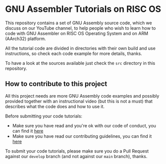 # GNU Assembler Tutorials on RISC OS

This repository contains a set of GNU Assembly source code, which we discuss on our YouTube channel, to help people who wish to learn how to code with GNU Assembler on RISC OS Operating System and on ARM (AArch32) platform.

All the tutorial code are divided in directories with their own build and use instructions, so check each code example for more details, thanks.

To have a look at the sources available just check the `src` directory in this repository.

## How to contribute to this project

All this project needs are more GNU Assembly code examples and possibly provided together with an instructional video (but this is not a must) that describes what the code does and how to use it.

Before submitting your code tutorials:

* Make sure you have read and you're ok with our code of conduct, you can find it [here](CODE_OF_CONDUCT.md)
* Make sure you have read our contributing guidelines, you can find it [here](CONTRIBUTING.md)

To submit your code tutorials, please make sure you do a Pull Request against our `develop` branch (and not against our `main` branch), thanks.
